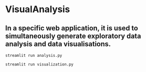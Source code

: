 # VisualAnalysis

## In a specific web application, it is used to simultaneously generate exploratory data analysis and data visualisations.

```
streamlit run analysis.py
```

```
streamlit run visualization.py
```
